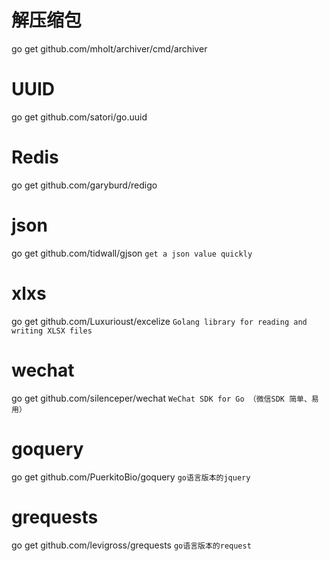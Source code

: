 # 解压缩包

go get github.com/mholt/archiver/cmd/archiver


# UUID

go get github.com/satori/go.uuid

# Redis

go get github.com/garyburd/redigo

# json

go get github.com/tidwall/gjson    `get a json value quickly`

# xlxs

go get github.com/Luxurioust/excelize    `Golang library for reading and writing XLSX files`

# wechat

go get github.com/silenceper/wechat    `WeChat SDK for Go （微信SDK 简单、易用）`

# goquery

go get github.com/PuerkitoBio/goquery  `go语言版本的jquery`

# grequests
go get github.com/levigross/grequests `go语言版本的request`
